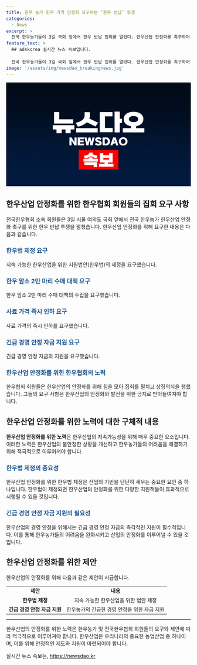 ```yaml
---
title: 한우 농가 한우 가격 안정화 요구하는 ‘한우 반납’ 투쟁
categories:
  - News
excerpt: >
  전국 한우농가들이 3일 국회 앞에서 한우 반납 집회를 열었다. 한우산업 안정화를 촉구하며 한우 가격 안정화를 요구했고, 한우법 제정과 급격한 가격 하락 대책을 요청했다. 또한 삭발식과 한우 모형을 국회에 전달하려다 저지되는 사진들을 공개했다. 한우농가들은 생산비 폭등과 한우산업 보호 부재로 어려움을 호소했다. 요구사항에는 한우법 제정, 한우 암소 수매 대책, 사료 가격 인하 등이 포함됐다.
feature_text: >
  ## adskorea 실시간 뉴스 속보입니다.

  전국 한우농가들이 3일 국회 앞에서 한우 반납 집회를 열었다. 한우산업 안정화를 촉구하며 한우 가격 안정화를 요구했고, 한우법 제정과 급격한 가격 하락 대책을 요청했다. 또한 삭발식과 한우 모형을 국회에 전달하려다 저지되는 사진들을 공개했다. 한우농가들은 생산비 폭등과 한우산업 보호 부재로 어려움을 호소했다. 요구사항에는 한우법 제정, 한우 암소 수매 대책, 사료 가격 인하 등이 포함됐다.
image: '/assets/img/newsdao_breakingnews.jpg'
---
```


<p><img src="/assets/img/newsdao_breakingnews.jpg" alt="adskorea 속보" /></p>

<h2 data-ke-size="size26">한우산업 안정화를 위한 한우협회 회원들의 집회 요구 사항</h2>

<p data-ke-size="size16">전국한우협회 소속 회원들은 3일 서울 여의도 국회 앞에서 전국 한우농가 한우산업 안정화 촉구를 위한 한우 반납 투쟁을 펼쳤습니다. 한우산업 안정화를 위해 요구한 내용은 다음과 같습니다.</p>

<h3><b><span style="color: #1a5490;">한우법 제정 요구</span></b></h3>

<p data-ke-size="size16">지속 가능한 한우산업을 위한 지원법안(한우법)의 제정을 요구했습니다.</p>

<h3><b><span style="color: #1a5490;">한우 암소 2만 마리 수매 대책 요구</span></b></h3>

<p data-ke-size="size16">한우 암소 2만 마리 수매 대책의 수립을 요구했습니다.</p>

<h3><b><span style="color: #1a5490;">사료 가격 즉시 인하 요구</span></b></h3>

<p data-ke-size="size16">사료 가격의 즉시 인하를 요구했습니다.</p>

<h3><b><span style="color: #1a5490;">긴급 경영 안정 자금 지원 요구</span></b></h3>

<p data-ke-size="size16">긴급 경영 안정 자금의 지원을 요구했습니다.</p>

<h3><b><span style="color: #1a5490;">한우산업 안정화를 위한 한우협회의 노력</span></b></h3>

<p data-ke-size="size16">한우협회 회원들은 한우산업의 안정화를 위해 힘을 모아 집회를 펼치고 상징의식을 행했습니다. 그들의 요구 사항은 한우산업의 안정화와 발전을 위한 긍지로 받아들여져야 합니다.</p>

<h2 data-ke-size="size26">한우산업 안정화를 위한 노력에 대한 구체적 내용</h2>

<p data-ke-size="size16"><b>한우산업 안정화를 위한 노력</b>은 한우산업의 지속가능성을 위해 매우 중요한 요소입니다. 이러한 노력은 한우산업의 불안정한 상황을 개선하고 한우농가들의 어려움을 해결하기 위해 적극적으로 이루어져야 합니다.</p>

<h3><b><span style="color: #1a5490;">한우법 제정의 중요성</span></b></h3>

<p data-ke-size="size16">한우산업 안정화를 위한 한우법 제정은 산업의 기반을 단단히 세우는 중요한 요인 중 하나입니다. 한우법이 제정되면 한우산업의 안정화를 위한 다양한 지원책들이 효과적으로 시행될 수 있을 것입니다.</p>

<h3><b><span style="color: #1a5490;">긴급 경영 안정 자금 지원의 필요성</span></b></h3>

<p data-ke-size="size16">한우산업의 경영 안정을 위해서는 긴급 경영 안정 자금의 즉각적인 지원이 필수적입니다. 이를 통해 한우농가들의 어려움을 완화시키고 산업의 안정화를 이루어낼 수 있을 것입니다.</p>

<h2 data-ke-size="size26">한우산업 안정화를 위한 제안</h2>

<p data-ke-size="size16">한우산업의 안정화를 위해 다음과 같은 제안이 시급합니다.</p>

<table>
    <tr>
        <td style="text-align: center; height: 17px;"><b>제안</b></td>
        <td style="text-align: center; height: 17px;"><b>내용</b></td>
    </tr>
    <tr>
        <td style="text-align: center; height: 17px;"><b>한우법 제정</b></td>
        <td style="text-align: center; height: 17px;">지속 가능한 한우산업을 위한 법안 제정</td>
    </tr>
    <tr>
        <td style="text-align: center; height: 17px;"><b>긴급 경영 안정 자금 지원</b></td>
        <td style="text-align: center; height: 17px;">한우농가의 긴급한 경영 안정을 위한 자금 지원</td>
    </tr>
</table>

<hr>

<p data-ke-size="size16">한우산업의 안정화를 위한 노력은 한우농가 및 전국한우협회 회원들의 요구와 제안에 따라 적극적으로 이루어져야 합니다. 한우산업은 우리나라의 중요한 농업산업 중 하나이며, 이를 위해 안정적인 제도와 지원이 마련되어야 합니다. </p>
실시간 뉴스 속보는, <a href="https://newsdao.kr" rel="dofollow">https://newsdao.kr</a>


